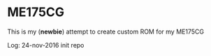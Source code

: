 # ME175CG
This is my (**newbie**) attempt to create custom ROM for my ME175CG

Log: 
  24-nov-2016 init repo
